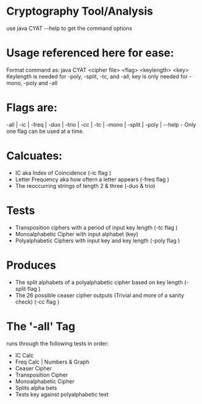 # Cryptography Tool/Analysis

use java CYAT --help to get the command options

# Usage referenced here for ease:
Format command as: java CYAT \<cipher file\> \<flag\> \<keylength\> \<key\>
Keylength is needed for -poly, -split, -tc, and -all, key is only needed for -mono, -poly and -all
  
# Flags are: 
-all | -ic | -freq | -duo | -trio | -cc | -tc | -mono | -split | -poly | --help - Only one flag can be used at a time.

# Calcuates:
- IC aka Index of Coincidence (-ic flag )
- Letter Frequency aka how oftern a letter appears (-freq flag )
- The reoccurring strings of length 2 & three (-duo & trio)

# Tests
- Transposition ciphers with a period of input key length (-tc flag )
- Monoalphabetic Cipher with input alphabet (key)
- Polyalphabetic Ciphers with input key and key length (-poly flag )

# Produces
- The split alphabets of a polyalphabetic cipher based on key length (-split flag )
- The 26 possible ceaser cipher outputs (Trivial and more of a sanity check) (-cc flag )

# The '-all' Tag
runs through the following tests in order:
- IC Calc
- Freq Calc | Numbers & Graph
- Ceaser Cipher
- Transposition Cipher
- Monoalphabetic Cipher
- Splits alpha bets
- Tests key against polyalphabetic text
